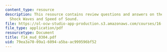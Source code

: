 ```yaml
---
content_type: resource
description: This resource contains review questions and answers on the topic of Normal
  Shock Waves and Speed of Sound.
file: https://ol-ocw-studio-app-production.s3.amazonaws.com/courses/16-01-unified-engineering-i-ii-iii-iv-fall-2005-spring-2006/79ea3a7009a16094a5baac999596bf52_f14_mud_0304.pdf
file_type: application/pdf
resourcetype: Document
title: f14_mud_0304.pdf
uid: 79ea3a70-09a1-6094-a5ba-ac999596bf52
---
```

